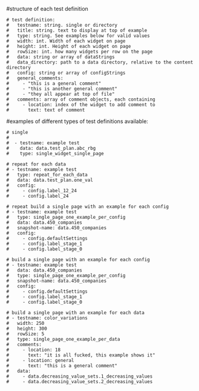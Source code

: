 #structure of each test definition

    # test definition:
    #   testname: string. single or directory
    #   title: string. text to display at top of example
    #   type: string. See examples below for valid values
    #   width: int. Width of each widget on page
    #   height: int. Height of each widget on page
    #   rowSize: int. how many widgets per row on the page    
    #   data: string or array of dataStrings
    #   data_directory: path to a data directory, relative to the content directory
    #   config: string or array of configStrings
    #   general_comments: 
    #     - "this is a general comment"
    #     - "this is another general comment"
    #     - "they all appear at top of file"
    #   comments: array of comment objects, each containing
    #     - location: index of the widget to add comment to
    #       text: text of comment
          
#examples of different types of test definitions available:

    # single
    #
    #  - testname: example test
    #    data: data.test_plan.abc_rbg
    #    type: single_widget_single_page

    # repeat for each data
    # - testname: example test
    #   type: repeat_for_each_data
    #   data: data.test_plan.one_val
    #   config:
    #     - config.label_12_24
    #     - config.label_24

    # repeat build a single page with an example for each config
    # - testname: example test
    #   type: single_page_one_example_per_config
    #   data: data.450_companies
    #   snapshot-name: data.450_companies
    #   config:
    #     - config.defaultSettings
    #     - config.label_stage_1
    #     - config.label_stage_0
    
    # build a single page with an example for each config
    # - testname: example test
    #   data: data.450_companies
    #   type: single_page_one_example_per_config
    #   snapshot-name: data.450_companies
    #   config:
    #     - config.defaultSettings
    #     - config.label_stage_1
    #     - config.label_stage_0

    # build a single page with an example for each data
    # - testname: color_variations
    #   width: 250
    #   height: 300
    #   rowSize: 5
    #   type: single_page_one_example_per_data
    #   comments:
    #     - location: 18
    #       text: "it is all fucked, this example shows it"
    #     - location: general
    #       text: "this is a general comment"
    #   data:
    #     - data.decreasing_value_sets.1_decreasing_values
    #     - data.decreasing_value_sets.2_decreasing_values
